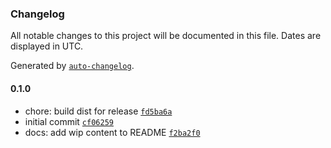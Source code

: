 ### Changelog

All notable changes to this project will be documented in this file. Dates are displayed in UTC.

Generated by [`auto-changelog`](https://github.com/CookPete/auto-changelog).

#### 0.1.0

- chore: build dist for release [`fd5ba6a`](https://github.com/simplyhexagonal/ssg-content-plugin/commit/fd5ba6ae07f3ca34658ee834dd81737aeb34b1ee)
- initial commit [`cf06259`](https://github.com/simplyhexagonal/ssg-content-plugin/commit/cf062595c64c469fa594e99f9d0726564cb26f80)
- docs: add wip content to README [`f2ba2f0`](https://github.com/simplyhexagonal/ssg-content-plugin/commit/f2ba2f0b432c28eaa674a6ee98f721ee8c4613ce)
